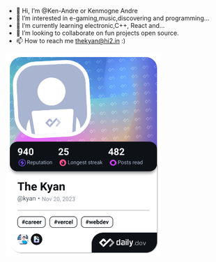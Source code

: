 - 👋 Hi, I’m @Ken-Andre or Kenmogne Andre
- 👀 I’m interested in e-gaming,music,discovering and programming...
- 🌱 I’m currently learning electronic,C++, React and...
- 💞️ I’m looking to collaborate on fun projects open source.
- 📫 How to reach me thekyan@hi2.in :)
<a href="https://app.daily.dev/kyan">
<img src="./devcard.png" width="356" alt="Ken-Andre Dev Card"/>
</a>
<!---
Ken-Andre/Ken-Andre is a ✨ special ✨ repository because its `README.md` (this file) appears on your GitHub profile.
You can click the Preview link to take a look at your changes.
--->
